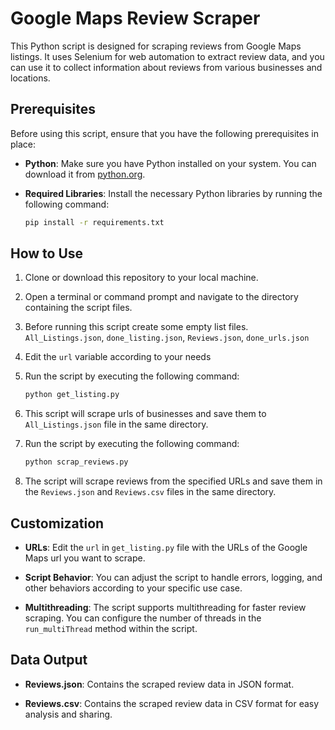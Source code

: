 # Google Maps Review Scraper

This Python script is designed for scraping reviews from Google Maps listings. It uses Selenium for web automation to extract review data, and you can use it to collect information about reviews from various businesses and locations.

## Prerequisites

Before using this script, ensure that you have the following prerequisites in place:

- **Python**: Make sure you have Python installed on your system. You can download it from [python.org](https://www.python.org/downloads/).

- **Required Libraries**: Install the necessary Python libraries by running the following command:

    ```bash
    pip install -r requirements.txt
    ```

## How to Use

1. Clone or download this repository to your local machine.

2. Open a terminal or command prompt and navigate to the directory containing the script files.

3. Before running this script create some empty list files.
    `All_Listings.json`, 
    `done_listing.json`, 
    `Reviews.json`, 
    `done_urls.json`

4. Edit the `url` variable according to your needs

5. Run the script by executing the following command:

    ```bash
    python get_listing.py
    ```

6. This script will scrape urls of businesses and save them to `All_Listings.json` file in the same directory.

7. Run the script by executing the following command:

    ```bash
    python scrap_reviews.py
    ```

8. The script will scrape reviews from the specified URLs and save them in the `Reviews.json` and `Reviews.csv` files in the same directory.


## Customization

- **URLs**: Edit the `url` in `get_listing.py` file with the URLs of the Google Maps url you want to scrape.

- **Script Behavior**: You can adjust the script to handle errors, logging, and other behaviors according to your specific use case.

- **Multithreading**: The script supports multithreading for faster review scraping. You can configure the number of threads in the `run_multiThread` method within the script.

## Data Output

- **Reviews.json**: Contains the scraped review data in JSON format.

- **Reviews.csv**: Contains the scraped review data in CSV format for easy analysis and sharing.